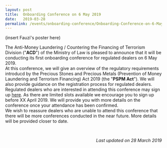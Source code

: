 ```yaml
---
layout: post
title:  Onboarding Conference on 6 May 2019
date:   2019-03-28
permalink: /events/onboarding-conference/Onboarding-Conference-on-6-May-2019
---
```


(insert Fauzi's poster here)

The Anti-Money Laundering / Countering the Financing of Terrorism Division ("**ACD**") of the Ministry of Law is pleased to announce that it will be conducting its first onboarding conference for regulated dealers on 6 May 2019.
<br>
At this conference, we will give an overview of the regulatory requirements introducd by the Precious Stones and Precious Metals (Prevention of Money Laundering and Terrorism Financing) Act 2019 (the "**PSPM Act**"). We will also provide guidance on the registration process for regulated dealers.
<br>
Regulated dealers who are interested in attending this conference may sign up [here](formsgURL). As there are limited slots available  we encourage you to sign up before XX April 2019. We will provide you with more details on the conference once your attendance has been confirmed.
<br>
We wish to reassure dealers who are unable to attend this conference that there will be more conferences conducted in the near future. More details will be provided closer to date.

<br>

<p align = "right"><i>Last updated on 28 March 2019</i></p>
